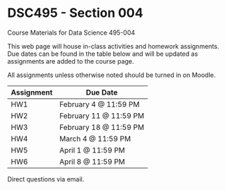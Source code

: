 # DSC495 - Section 004
Course Materials for Data Science 495-004

This web page will house in-class activities and homework assignments. Due dates can be found in the table below and will be updated as assignments are added to the course page. 

All assignments unless otherwise noted should be turned in on Moodle. 

<div align="center">
  
| Assignment | Due Date|
| -- | -- |
|HW1 | February 4 @ 11:59 PM |
|HW2 | February 11 @ 11:59 PM |
|HW3 | February 18 @ 11:59 PM |
|HW4 | March 4 @ 11:59 PM |
|HW5 | April 1 @ 11:59 PM |
|HW6 | April 8 @ 11:59 PM |
  
</div>

Direct questions via email. 
